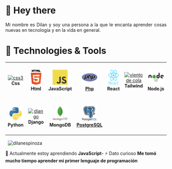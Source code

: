 # 👋 Hey there

<div align="justify">Mi nombre es Dilan y soy una persona a la que le encanta aprender cosas nuevas en tecnología y en la vida en general.</div> 

# 🔧 Technologies & Tools

<table>
  <tr>
    <td align="center" height="108" width="108">
       <a href="https://www.w3schools.com/css/" target="_blank" rel="noreferrer"> <img src="https://raw.githubusercontent.com/devicons/devicon/master/icons/css3/css3-original-     wordmark.svg" alt="css3" width="48" height="48"/></a> 
          <br /><strong>Css</strong>
    </td> 
    <td align="center" height="108" width="108">
       <a href="https://www.w3.org/html/" target="_blank" rel="noreferrer"> <img src="https://raw.githubusercontent.com/devicons/devicon/master/icons/html5/html5-original-wordmark.svg" alt="html5" width="48" height="48"/> </a>
          <br /><strong>Html</strong>
    </td>
    <td align="center" height="108" width="108">
    <a href="https://developer.mozilla.org/en-US/docs/Web/JavaScript" target="_blank" rel="noreferrer"> <img src="https://raw.githubusercontent.com/devicons/devicon/master/icons/javascript/javascript-original.svg" alt="javascript" width="48" height="48"/> </a>
          <br /><strong>JavaScript</strong>
    </td>
    </td>
    <td align="center" height="108" width="108">
<a href="https://www.php.net" target="_blank" rel="noreferrer"> <img src="https://raw.githubusercontent.com/devicons/devicon/master/icons/php/php-original.svg" alt="php" width="48" height="48"/>
          <br /><strong>Php</strong>
    </td>
    <td align="center" height="108" width="108">
 <a href="https://reactjs.org/" target="_blank" rel="noreferrer"> <img src="https://raw.githubusercontent.com/devicons/devicon/master/icons/react/react-original-wordmark.svg" alt="react" width="48" height="48"/> </a>
          <br /><strong>React</strong>
    </td>
    </td>
    <td align="center" height="108" width="108">
<a href="https://tailwindcss.com/" target="_blank" rel="noreferrer"> <img src="https://www.vectorlogo.zone/logos/tailwindcss/tailwindcss-icon.svg" alt="viento de cola" width="48" height="48"/> </a>
          <br /><strong>Tailwind</strong>
    </td>
    <td align="center" height="108" width="108">
<a href="https://nodejs.org" target="_blank" rel="noreferrer"> <img src="https://raw.githubusercontent.com/devicons/devicon/master/icons/nodejs/nodejs-original-wordmark.svg" alt="nodejs" width="48" height="48"/> </a>
          <br /><strong>Node.js</strong>
    </td>
  </tr>
    <td align="center" height="108" width="108">
<a href="https://www.python.org" target="_blank" rel="noreferrer"> <img src="https://raw.githubusercontent.com/devicons/devicon/master/icons/python/python-original.svg" alt="python" width="48" height="48"/> </a>
          <br /><strong>Python</strong>
    </td>
    <td align="center" height="108" width="108">
<a href="https://www.djangoproject.com/" target="_blank" rel="noreferrer"> <img src="https://cdn.worldvectorlogo.com/logos/django.svg" alt="django" width="48" height="48"/></a>
          <br /><strong>Django</strong>
    </td>
    <td align="center" height="108" width="108">
<a href="https://www.mongodb.com/" target="_blank" rel="noreferrer"> <img src="https://raw.githubusercontent.com/devicons/devicon/master/icons/mongodb/mongodb-original-wordmark.svg" alt="mongodb" width="48" height="48"/> </a>
          <br /><strong>MongoDB</strong>
    </td>
    <td align="center" height="108" width="108">
 <a href="https://www.postgresql.org" target="_blank" rel="noreferrer"> <img src="https://raw.githubusercontent.com/devicons/devicon/master/icons/postgresql/postgresql-original-wordmark.svg" alt="postgresql" width="48" height="48"/>
          <br /><strong>PostgreSQL</strong>
    </td>
  </tr>
</table>



&nbsp; <img align="center" src="https://github-readme-stats.vercel.app/api?username=dilanespinoza&show_icons=true&locale=en" alt="dilanespinoza" /></p>
<p align="left">

  🌱 Actualmente estoy aprendiendo **JavaScript**- ⚡ Dato curioso **Me tomó mucho tiempo aprender mi primer lenguaje de programación**
</p>
